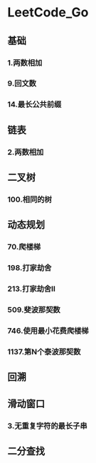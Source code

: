 # LeetCode_Go
## 基础
### 1.两数相加
### 9.回文数
### 14.最长公共前缀
## 链表
### 2.两数相加
## 二叉树
### 100.相同的树
## 动态规划
### 70.爬楼梯
### 198.打家劫舍
### 213.打家劫舍II
### 509.斐波那契数
### 746.使用最小花费爬楼梯
### 1137.第N个泰波那契数
## 回溯
## 滑动窗口
### 3.无重复字符的最长子串
## 二分查找
